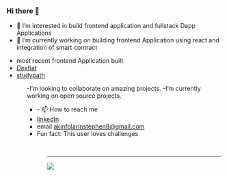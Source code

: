 ### Hi there 👋


- 🔭 I’m interested in build frontend  application and fullstack Dapp Applications
- 👯 I’m  currently working on building frontend Application using react and integration of smart contract
<ul>
<li>most recent frontend Application built</li>
<li><a href="https://dexfiat.exchange/">Dexfiat</a></li>
<li><a href="https://yourstudypath.com/">studypath</a></li>
<ul>
-I’m looking to collaborate on amazing projects.
-I’m currently working on open source projects.
<ul>
<li>- 📫 How to reach me</li>
<li><a href="https://www.linkedin.com/in/akinfolarin-stephen-62b264162/">linkedIn</a></li>
  <li>email:<a href="akinfolarinstephen8@gmail.com" >akinfolarinstephen8@gmail.com</a></li>
<li> Fun fact: This user loves challenges</li>
<ul>
  <br/>
  <hr/>
<img src="https://github-readme-stats.vercel.app/api?username=asteve12&&show_icons=true&title_color=ffffff&icon_color=bb2acf&text_color=daf7dc&bg_color=151515"><img>
